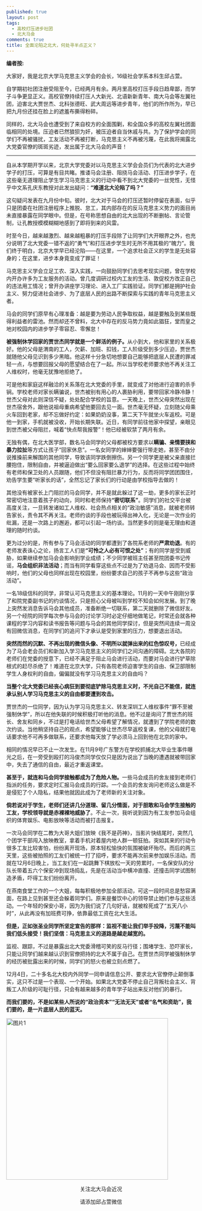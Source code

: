 ```yaml
---
published: true
layout: post
tags: 
  - 高校打压进步社团
  - 北大马会
comments: true
title: 全面沦陷之北大，何处寻半点正义？
---
```


<strong><b>编者按:</b></strong>

大家好，我是北京大学马克思主义学会的会长，16级社会学系本科生邱占萱。

自学期初社团注册受阻至今，已经两月有余。两月里高校打压手段日趋卑鄙，而学子斗争更显正义。高校官僚持续打压人大新光、北语新新青年、南大马会等左翼社团，迫害北大贾世杰、北科张德旺、武大周远等进步青年，他们的所作所为，早已把九月份还挂在脸上的遮羞布撕得粉碎。

同样的，北大马会也遭受到了来自校方的全面围剿，和全国众多的高校左翼社团面临相同的处境。压迫者已然狼狈为奸，被压迫者自当休戚与共。为了保护学会的同学们不再被骚扰，工友活动不再被打断，马克思主义不再被污蔑，在此我将揭露北大党委官僚的斑斑劣迹，发出属于北大马会的声音！

<hr />

自从本学期开学以来，北京大学党委对以马克思主义学会会员们为代表的北大进步学子的打压，可算是有目共睹。推诿马会注册、阻挠马会活动、打压进步学子，在这些毫无道理阻止学生学习马克思主义的行动中看不到北大党委的一丝党性，无怪乎中文系孔庆东教授对此发出疑问：<strong><b>“难道北大沦陷了吗？”</b></strong>

这句疑问发表在九月份中旬。彼时，北大对于马会的打压还暂时停留在表面，似乎只是团委在社团注册程序上推脱、怠工，其内部存在的反马克思主义势力的面目尚未直接暴露在同学眼中。但是，在号称思想自由的北大出现的不断删帖、言论管制，让孔教授模模糊糊地感到了即将到来的风雷。

时至今日，越来越激烈、越来越粗暴的打压手段除了让同学们大开眼界之外，也充分说明了北大党委一错不返的“勇气”和打压进步学生时无所不用其极的“魄力”。我们终于明白，北京大学早已经沦陷——在这里，一个追求社会正义的学生是无处容身的；在这里，进步本身竟变成了罪证！

马克思主义学会立足工农、深入实践，一向鼓励同学们去思考现实问题，曾在学校内开办许多为工友服务的活动。曾几度调研过校内工友的生活、敦促校方改正自己的违法用工情况；曾开办讲座学习理论、进入工厂实践验证。同学们都是拥护社会主义、努力促进社会进步、为了底层人民的出路不断探索与实践的青年马克思主义者。

马会的同学们原早有心理准备：越是要为劳动人民争取权益，越是要触及到某些既得利益者的雷池。然而却还不曾料，北大中存在的反马势力竟如此猖狂，堂而皇之地对校园内的进步学子零容忍、零懈怠！

<strong><b>被强制休学回家的贾世杰同学就是一个鲜活的例子。</b></strong>从小到大，他和家里的关系极好。他的父母是渭南的工人，欠薪、加班、扣钱，工人阶级受到多少压迫，贾世杰就随他父母见识到多少黑暗。他这样十分急切地想要自己能够把底层人民遭的罪减轻一点，与想要回报父母的愿望结合在了一起。所以当学校老师要求他不再关注工人维权时，他毫无犹豫地拒绝了。

可是他和家庭这样融洽的关系落在北大党委的手里，就变成了对他进行迫害的杀手锏。学校老师对家长瞒骗说，世杰被别有用心的人裹胁利用，要带回家冷静冷静！世杰父母对此则深信不疑，处处配合学校的旨意。一天晚上，世杰父母突然出现在世杰宿舍外，跟他说祖母重病希望他要回去见一面。世杰毫无怀疑，立刻随父母乘火车回到老家，却不忘做好约定：如果奶奶没事，第二天下午就坐火车返校。可是他一到家，手机就被没收，开始长期失联。近日，有同学前往他家中探望，亲眼见到世杰被父母阻拦，喊着“快点帮我报警”！他已经被软禁了两月有余。

无独有偶，在北大医学部，数名马会同学的父母都被校方要求以<strong><b>瞒骗、亲情要挟和暴力拉扯</b></strong>等方式让孩子“回家休息”。一名女同学的婶婶要强行带走她，甚至不由分说推搡前来解围的其他同学，导致该同学跌倒擦伤。另一个同学更是被父亲直接拦腰抱住，限制自由，并被逼迫做出“要么回家要么退学”的选择。在这些过程中始终有老师和保卫处的人员跟随，他们不但没有阻拦暴力行为，反而将同学团团围住，劝告学生要“听家长的话”，全然忘记了家长们的行动是由学校指导去做的！

其他没有被家长上门阻拦的马会同学，并不是就此躲过了这一劫，更多的家长正时常密切地注意着孩子的动向，同时和老师保持<strong><b>“密切联系”</b></strong>。同学们的社交平台被高度关注，一旦转发诸如工人维权、社会热点相关的“政治敏感”消息，就被老师转告家长，责令其不再关注。老师约谈的手段也被玩得出神入化，无论是一次作业的纰漏，还是一次路上的邂逅，都可以引起一场约谈。当然更多的则是毫无理由和道理的随时约谈。

更为过分的是，所有参与了马会活动的同学都遭到了各院系老师的<strong><b>严肃劝退</b></strong>。有的老师发表诛心之论，扬言工人们是<strong><b>“可怜之人必有可恨之处”</b></strong>；有的同学是受到威胁，如果继续参加马会会影响到学业成绩；不少同学被班主任甚至院团委书记传谣，<strong><b>马会组织非法活动</b></strong>；而当有同学看穿这些点不过是为了劝退马会、因而不受影响时，他们的父母也同样出现在校园里，纷纷要求自己的孩子不再参与这些“政治活动”。

一名18级信科的同学，非常认可马克思主义的基本理论。11月的一天中午刚刚分享了和院党委副书记的约谈情况，只是担心父母被叫到学校不知会如何发展。到了晚上突然发消息告诉马会其他成员，准备断绝一切联系，第二天就删除了微信好友。另一个经院的同学每次参与马会的讨论学习时必定仔细地做笔记，时常还会就各种课程的学习内容和读书报告等问题与马会的其他同学探讨，但是突然间连续一周没有回微信消息，在同学们的追问下才承认是受到家里的压力，想要退出活动。

<strong><b>突然而然的沉默、不再出现的微信头像、不明所以就弹出来的红色惊叹号，</b></strong>已经成为了马会老会员们和新加入学习马克思主义的同学们之间沟通的障碍。北大各院的老师们在党委的授意下，已经不满足于阻止马会进行活动，而要对马会进行铲草除根式的赶尽杀绝了！难道在北京大学，只有各院老师迫害学生的自由、保卫部限制学生人身权利的自由，偏偏就没有学习马克思主义的自由吗？

<strong><b>当整个北大党委已经丧心病狂到要彻底铲除马克思主义时，不光自己不能信，就连承认别人学习马克思主义的自由都要遭到攻击。</b></strong>

贾世杰的一位同学，因为认为学习马克思主义、转发深圳工人维权事件“罪不至被强制休学”，所以在他失联的时候积极打听他的消息。他不过是询问了贾世杰的班长、舍友和同乡，不过是打电话给世杰父母希望了解情况，就遭到了学院老师的数次约谈。当他稍坚持自己的观点，希望能够让世杰尽早返校复课，他的父母就打电话要求他不可再多做联系，还要求他每天放了学必须马上回到他在北京的家中。

相同的情况早已不止一次发生。在11月9号广东警方在学校抓捕北大毕业生事件曝光之后，在一旁受到殴打的冯俊杰同学仅仅只是因为说出了当晚的遭遇就被带回家中，失去了通信的自由，最近才重返课堂。

<strong><b>甚至于，就连和马会同学接触都成为了危险人物。</b></strong>一些马会成员的舍友接到老师们指派的任务，要求定时汇报马会成员的行踪。一个会员的舍友询问老师这么做是不是侵犯了个人隐私，结果他就因此成为了老师新的关注对象。

<strong><b>倘若说对于学生，老师们还讲几分道理、留几分情面，对于胆敢和马会学生接触的工友，学校领导就是赤裸裸地威胁了</b></strong>。不止一次，我听说到因为有工友参加马会组织的体育娱乐、电影放映等活动而被打击报复。

一次马会同学在二教为大哥大姐们放映《我不是药神》，当影片快结尾时，突然几个团学干部闯入放映教室，拿着手机对着屋内地人群一顿狂拍。突如其来的行动令很多工友比较害怕，纷纷离开现场，原本轻松愉快的氛围被破坏殆尽。而后的两三天里，这些被拍照的工友们被统一打了招呼，要求不能再次前来参加娱乐活动。而就在12月6日晚上，当工友们在一起跳舞下棋放松一天的劳累时，一名保安队的分队长带着五六个保安冲到现场捣乱，先是在活动当中横冲直撞、还撞击同学试图制造矛盾，吓得工友们纷纷离开。

在燕南食堂工作的一个大姐，每每积极地参加全部活动，可这一段时间总是愁容满面，在路上见到甚至还会躲着同学们。原来是餐饮中心的领导禁止她们参与这些活动。一个年轻的保安小哥，因为为我们说了几句好话，就被栓死成了“五天八小时”，从此再没有加班费可挣，依靠最低工资在北大生活。

<strong><b>但是，正如张圣业同学所坚定宣告的那样：监视不能让我们举手投降，污蔑不能叫我们低头接受！我们坚信：马克思主义的道路是越走越宽的。</b></strong>

监视、跟踪，不过是暴露出北大党委滑稽可笑的反马行径；围堵学生、恐吓家长，只能让同学们越来越认识到官僚把持的北大不属于自己。在贾世杰同学被强制休学的经历被批露出来的时候，同学们的怒火也被立刻点燃了。

12月4日，二十多名北大校内外同学一同申请信息公开、要求北大官僚停止颠倒事实，这只不过是一个表现、一个开始。如果北大党委不停止自己背叛社会主义、背叛工人阶级的可耻行径，只会有越来越多的青年学子站出来反对他们的暴行。

<strong><b>而我们要的，不是如某些人所说的“政治资本”“无法无天”或者“名气和资助”，我们要的，是一片底层人民的蓝天。</b></strong>

<img class=" size-full wp-image-25 aligncenter" src="https://pkumarxists.files.wordpress.com/2018/12/e59bbee789871.png" alt="图片1" width="430" height="430" />

<p align="center">关注北大马会近况</p>

<p align="center">请添加邱占萱微信</p>
